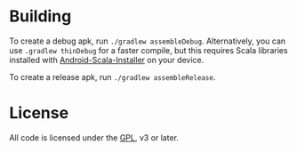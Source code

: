 Building
========
To create a debug apk, run `./gradlew assembleDebug`. Alternatively, you can use
`.gradlew thinDebug` for a faster compile, but this requires Scala libraries installed
with [Android-Scala-Installer](https://github.com/Arneball/Android-Scala-Installer) on your device.

To create a release apk, run `./gradlew assembleRelease`.

License
=======

All code is licensed under the [GPL](LICENSE), v3 or later.
